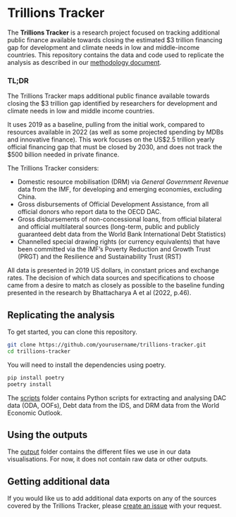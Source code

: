 # Trillions Tracker

The **Trillions Tracker** is a research project focused on tracking additional public finance available towards closing the estimated $3 trillion financing gap for development and climate needs in low and middle-income countries. This repository contains the data and code used to replicate the analysis as described in our [methodology document](https://observablehq.com/@one-campaign/trillions-tracker).

### TL;DR
The Trillions Tracker maps additional public finance available towards closing the $3 trillion gap identified by researchers for development and climate needs in low and middle income countries.

It uses 2019 as a baseline, pulling from the initial work, compared to resources available in 2022 (as well as some projected spending by MDBs and innovative finance). This work focuses on the US$2.5 trillion yearly official financing gap that must be closed by 2030, and does not track the $500 billion needed in private finance.

The Trillions Tracker considers:
- Domestic resource mobilisation (DRM) via _General Government Revenue_ data from the IMF, for developing and emerging economies, excluding China.
- Gross disbursements of Official Development Assistance, from all official donors who report data to the OECD DAC.
- Gross disbursements of non-concessional loans, from official bilateral and official multilateral sources (long-term, public and publicly guaranteed debt data from the World Bank International Debt Statistics)
- Channelled special drawing rights (or currency equivalents) that have been committed via the IMF’s  Poverty Reduction and Growth Trust (PRGT) and the Resilience and Sustainability Trust (RST)

All data is presented in 2019 US dollars, in constant prices and exchange rates. The decision of which data sources and specifications to choose came from a desire to match as closely as possible to the baseline funding presented in the research by Bhattacharya A et al (2022, p.46). 

## Replicating the analysis
To get started, you can clone this repository.

```bash
git clone https://github.com/yourusername/trillions-tracker.git
cd trillions-tracker
```

You will need to install the dependencies using poetry.

```bash
pip install poetry
poetry install
```
The [scripts]("./scripts") folder contains Python scripts for extracting and analysing DAC data (ODA, OOFs), Debt data from the IDS, and DRM data from the World Economic Outlook.


## Using the outputs
The [output]("./output") folder contains the different files we use in our data visualisations. For now, it does not contain raw data or other outputs.


## Getting additional data
If you would like us to add additional data exports on any of the sources covered by the Trillions Tracker, please [create an issue](https://github.com/ONEcampaign/trillions_tracker/issues) with your request.
